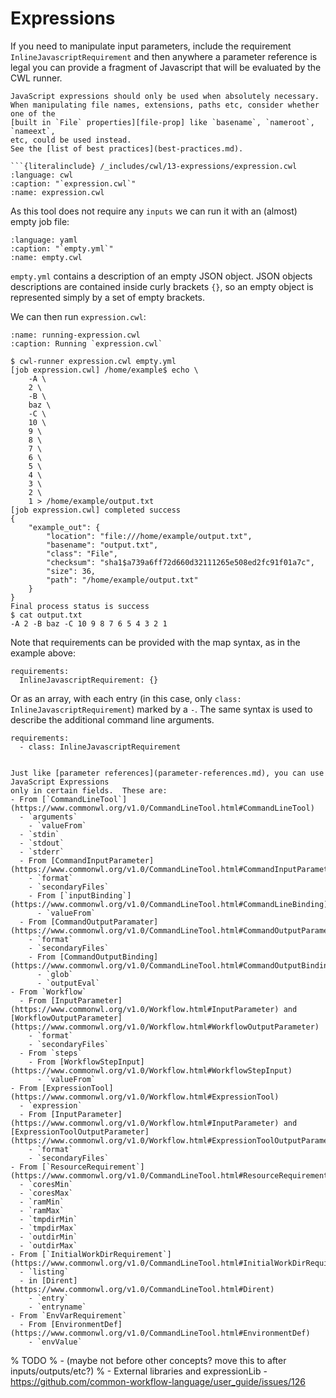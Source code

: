 # Expressions

If you need to manipulate input parameters, include the requirement
`InlineJavascriptRequirement` and then anywhere a parameter reference is
legal you can provide a fragment of Javascript that will be evaluated by
the CWL runner.

```{important}
JavaScript expressions should only be used when absolutely necessary.
When manipulating file names, extensions, paths etc, consider whether one of the
[built in `File` properties][file-prop] like `basename`, `nameroot`, `nameext`,
etc, could be used instead.
See the [list of best practices](best-practices.md).

```{literalinclude} /_includes/cwl/13-expressions/expression.cwl
:language: cwl
:caption: "`expression.cwl`"
:name: expression.cwl
```

As this tool does not require any `inputs` we can run it with an (almost) empty
job file:

```{literalinclude} /_includes/cwl/13-expressions/empty.yml
:language: yaml
:caption: "`empty.yml`"
:name: empty.cwl
```

`empty.yml` contains a description of an empty JSON object. JSON objects
descriptions are contained inside curly brackets `{}`, so an empty object is
represented simply by a set of empty brackets.

We can then run `expression.cwl`:

```{code-block} console
:name: running-expression.cwl
:caption: Running `expression.cwl`

$ cwl-runner expression.cwl empty.yml
[job expression.cwl] /home/example$ echo \
    -A \
    2 \
    -B \
    baz \
    -C \
    10 \
    9 \
    8 \
    7 \
    6 \
    5 \
    4 \
    3 \
    2 \
    1 > /home/example/output.txt
[job expression.cwl] completed success
{
    "example_out": {
        "location": "file:///home/example/output.txt",
        "basename": "output.txt",
        "class": "File",
        "checksum": "sha1$a739a6ff72d660d32111265e508ed2fc91f01a7c",
        "size": 36,
        "path": "/home/example/output.txt"
    }
}
Final process status is success
$ cat output.txt
-A 2 -B baz -C 10 9 8 7 6 5 4 3 2 1
```

Note that requirements can be provided with the map syntax, as in the example above:

```cwl
requirements:
  InlineJavascriptRequirement: {}
```

Or as an array, with each entry (in this case, only `class: InlineJavascriptRequirement`) marked by a `-`.
The same syntax is used to describe the additional command line arguments.

```cwl
requirements:
  - class: InlineJavascriptRequirement
```

```{admonition} Where are JavaScript expressions allowed?

Just like [parameter references](parameter-references.md), you can use JavaScript Expressions
only in certain fields.  These are:
- From [`CommandLineTool`](https://www.commonwl.org/v1.0/CommandLineTool.html#CommandLineTool)
  - `arguments`
    - `valueFrom`
  - `stdin`
  - `stdout`
  - `stderr`
  - From [CommandInputParameter](https://www.commonwl.org/v1.0/CommandLineTool.html#CommandInputParameter)
    - `format`
    - `secondaryFiles`
    - From [`inputBinding`](https://www.commonwl.org/v1.0/CommandLineTool.html#CommandLineBinding)
      - `valueFrom`
  - From [CommandOutputParamater](https://www.commonwl.org/v1.0/CommandLineTool.html#CommandOutputParameter)
    - `format`
    - `secondaryFiles`
    - From [CommandOutputBinding](https://www.commonwl.org/v1.0/CommandLineTool.html#CommandOutputBinding)
      - `glob`
      - `outputEval`
- From `Workflow`
  - From [InputParameter](https://www.commonwl.org/v1.0/Workflow.html#InputParameter) and [WorkflowOutputParameter](https://www.commonwl.org/v1.0/Workflow.html#WorkflowOutputParameter)
    - `format`
    - `secondaryFiles`
  - From `steps`
    - From [WorkflowStepInput](https://www.commonwl.org/v1.0/Workflow.html#WorkflowStepInput)
      - `valueFrom`
- From [ExpressionTool](https://www.commonwl.org/v1.0/Workflow.html#ExpressionTool)
  - `expression`
  - From [InputParameter](https://www.commonwl.org/v1.0/Workflow.html#InputParameter) and [ExpressionToolOutputParameter](https://www.commonwl.org/v1.0/Workflow.html#ExpressionToolOutputParameter)
    - `format`
    - `secondaryFiles`
- From [`ResourceRequirement`](https://www.commonwl.org/v1.0/CommandLineTool.html#ResourceRequirement)
  - `coresMin`
  - `coresMax`
  - `ramMin`
  - `ramMax`
  - `tmpdirMin`
  - `tmpdirMax`
  - `outdirMin`
  - `outdirMax`
- From [`InitialWorkDirRequirement`](https://www.commonwl.org/v1.0/CommandLineTool.html#InitialWorkDirRequirement)
  - `listing`
  - in [Dirent](https://www.commonwl.org/v1.0/CommandLineTool.html#Dirent)
    - `entry`
    - `entryname`
- From `EnvVarRequirement`
  - From [EnvironmentDef](https://www.commonwl.org/v1.0/CommandLineTool.html#EnvironmentDef)
    - `envValue`
```

[file-prop]: https://www.commonwl.org/v1.0/CommandLineTool.html#File


% TODO
% - (maybe not before other concepts? move this to after inputs/outputs/etc?)
% - External libraries and expressionLib - https://github.com/common-workflow-language/user_guide/issues/126
